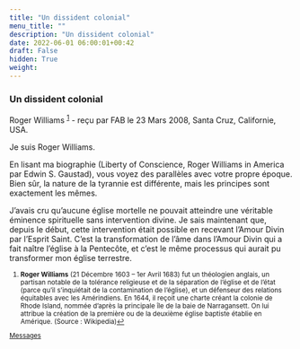 ```yaml
---
title: "Un dissident colonial"
menu_title: ""
description: "Un dissident colonial"
date: 2022-06-01 06:00:01+00:42
draft: False
hidden: True
weight:
---
```

### Un dissident colonial

Roger Williams <sup id="a1">[1](#f1)</sup> - reçu par FAB le 23 Mars 2008, Santa Cruz, Californie, USA.

Je suis Roger Williams.

En lisant ma biographie (Liberty of Conscience, Roger Williams in America par Edwin S. Gaustad), vous voyez des parallèles avec votre propre époque. Bien sûr, la nature de la tyrannie est différente, mais les principes sont exactement les mêmes.

J’avais cru qu’aucune église mortelle ne pouvait atteindre une véritable éminence spirituelle sans intervention divine. Je sais maintenant que, depuis le début, cette intervention était possible en recevant l’Amour Divin par l’Esprit Saint. C’est la transformation de l’âme dans l’Amour Divin qui a fait naître l’église à la Pentecôte, et c’est le même processus qui aurait pu transformer mon église terrestre.
<small>

1. <large id="f1"> **Roger Williams** (21 Décembre 1603 – 1er Avril 1683) fut un théologien anglais, un partisan notable de la tolérance religieuse et de la séparation de l’église et de l’état (parce qu’il s’inquiétait de la contamination de l’église), et un défenseur des relations équitables avec les Amérindiens. En 1644, il reçoit une charte créant la colonie de Rhode Island, nommée d’après la principale île de la baie de Narragansett. On lui attribue la création de la première ou de la deuxième église baptiste établie en Amérique. (Source : Wikipedia)[↩](#a1)

[Messages](/fr-contemporary-messages/fr-contemporary-messages-by-date-order/fr-contemporary-messages-2008)